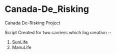 # Canada-De_Risking
Canada De-Risking Project

Script Created for two carriers which log creation :- 
1. SunLife
2. ManuLife

